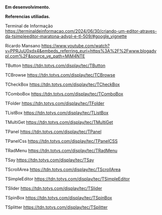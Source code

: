**Em desenvolvimento.**

**Referencias utiliadas.**


Terminal de Informação
https://terminaldeinformacao.com/2024/06/30/criando-um-editor-atraves-da-tsimpleeditor-maratona-advpl-e-tl-509/#google_vignette

Ricardo Mansano
https://www.youtube.com/watch?v=PPRJuU0xdx4&embeds_referring_euri=https%3A%2F%2Fwww.blogadvpl.com%2F&source_ve_path=MjM4NTE

TButton
https://tdn.totvs.com/display/tec/TButton

TCBrowse
https://tdn.totvs.com/display/tec/TCBrowse

TCheckBox
https://tdn.totvs.com/display/tec/TCheckBox

TComboBox
https://tdn.totvs.com/display/tec/TComboBox

TFolder
https://tdn.totvs.com/display/tec/TFolder

TListBox
https://tdn.totvs.com/display/tec/TListBox

TMultiGet
https://tdn.totvs.com/display/tec/TMultiGet

TPanel
https://tdn.totvs.com/display/tec/TPanel

TPanelCss
https://tdn.totvs.com/display/tec/TPanelCSS

TRadMenu
https://tdn.totvs.com/display/tec/TRadMenu

TSay
https://tdn.totvs.com/display/tec/TSay

TScrollArea
https://tdn.totvs.com/display/tec/TScrollArea

TSimpleEditor
https://tdn.totvs.com/display/tec/TSimpleEditor

TSlider
https://tdn.totvs.com/display/tec/TSlider

TSpinBox
https://tdn.totvs.com/display/tec/TSpinBox

TSplitter
https://tdn.totvs.com/display/tec/TSplitter

